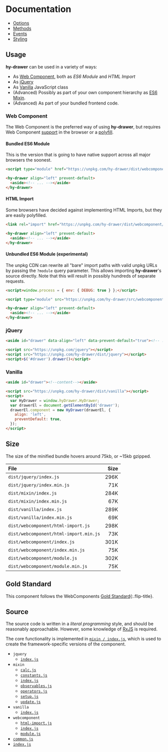 # Documentation

* [Options](options.md)
* [Methods](methods.md)
* [Events](events.md)
* [Styling](styling.md)

## Usage
**hy-drawer** can be used in a variety of ways:
* As [Web Component](#web-component), both as *ES6 Module* and *HTML Import*
* As [jQuery](#jquery)
* As [Vanilla](#vanilla) JavaScript class
* (Advanced) Possibly as part of your own component hierarchy as [ES6 Mixin][esmixins].
* (Advanced) As part of your bundled frontend code.

[esmixins]: http://justinfagnani.com/2015/12/21/real-mixins-with-javascript-classes/

### Web Component
The Web Component is the preferred way of using **hy-drawer**, but requires Web Component [support] in the browser or a [polyfill].

[support]: https://caniuse.com/#feat=template,custom-elementsv1,shadowdomv1,es6-module,imports
[polyfill]: https://github.com/webcomponents/webcomponentsjs

#### Bundled ES6 Module
This is the version that is going to have native support across all major browsers the soonest.

~~~html
<script type="module" href="https://unpkg.com/hy-drawer/dist/webcomponent/module.js"></script>

<hy-drawer align="left" prevent-default>
  <aside><!-- ... --></aside>
</hy-drawer>
~~~

#### HTML Import
Some browsers have decided against implementing HTML Imports, but they are easily polyfilled.

~~~html
<link rel="import" href="https://unpkg.com/hy-drawer/dist/webcomponent/hy-drawer.html">

<hy-drawer align="left" prevent-default>
  <aside><!-- ... --></aside>
</hy-drawer>
~~~

#### Unbundled ES6 Module (experimental)
The unpkg CDN can rewrite all "bare" import paths with valid unpkg URLs by passing the `?module` query parameter.
This allows importing **hy-drawer**'s source directly.
Note that this will result in possibly hundreds of separate requests.

~~~html
<script>window.process = { env: { DEBUG: true } };</script>

<script type="module" src="https://unpkg.com/hy-drawer/src/webcomponent/module?module"></script>

<hy-drawer align="left" prevent-default>
  <aside><!-- ... --></aside>
</hy-drawer>
~~~

### jQuery

~~~html
<aside id="drawer" data-align="left" data-prevent-default="true"><!-- ... --></aside>

<script src="https://unpkg.com/jquery"></script>
<script src="https://unpkg.com/hy-drawer/dist/jquery"></script>
<script>$('#drawer').drawer()</script>
~~~

### Vanilla
~~~html
<aside id="drawer"><!--content--></aside>

<script src="https://unpkg.com/hy-drawer/dist/vanilla"></script>
<script>
  var HyDrawer = window.hyDrawer.HyDrawer;
  var drawerEl = document.getElementById('drawer');
  drawerEl.component = new HyDrawer(drawerEl, {
    align: 'left',
    preventDefault: true,
  });
</script>
~~~

## Size
The size of the minified bundle hovers around 75kb, or ~15kb gzipped.

| File | Size |
|:-----|-----:|
| `dist/jquery/index.js` | 296K |
| `dist/jquery/index.min.js` |  71K |
| `dist/mixin/index.js` | 284K |
| `dist/mixin/index.min.js` |  67K |
| `dist/vanilla/index.js` | 289K |
| `dist/vanilla/index.min.js` |  69K |
| `dist/webcomponent/html-import.js` | 298K |
| `dist/webcomponent/html-import.min.js` |  73K |
| `dist/webcomponent/index.js` | 301K |
| `dist/webcomponent/index.min.js` |  75K |
| `dist/webcomponent/module.js` | 302K |
| `dist/webcomponent/module.min.js` |  75K |

## Gold Standard
This component follows the WebComponents [Gold Standard](gold-standard.md){:.flip-title}.

## Source
The source code is written in a *literal programming* style, and should be reasonably approachable.
However, some knowledge of [RxJS] is required.

The core functionality is implemented in [`mixin / index.js`](source/mixin/README.md),
which is used to create the framework-specific versions of the component.

* `jquery`
  * [`index.js`](source/jquery/README.md)
* `mixin`
  * [`calc.js`](source/mixin/calc.md)
  * [`constants.js`](source/mixin/constants.md)
  * [`index.js`](source/mixin/README.md)
  * [`observables.js`](source/mixin/observables.md)
  * [`operators.js`](source/mixin/operators.md)
  * [`setup.js`](source/mixin/setup.md)
  * [`update.js`](source/mixin/update.md)
* `vanilla`
  * [`index.js`](source/vanilla/README.md)
* `webcomponent`
  * [`html-import.js`](source/webcomponent/html-import.md)
  * [`index.js`](source/webcomponent/README.md)
  * [`module.js`](source/webcomponent/module.md)
* [`common.js`](source/common.md)
* [`index.js`](source/README.md)

[rxjs]: https://github.com/ReactiveX/rxjs
